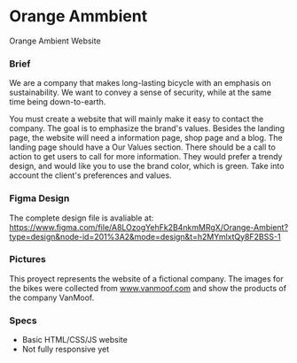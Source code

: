 # Orange Ammbient
Orange Ambient Website

### Brief
We are a company that makes long-lasting bicycle with an emphasis on sustainability.
We want to convey a sense of security, while at the
same time being down-to-earth.

You must create a website that will mainly make it easy to contact the company.
The goal is to emphasize the brand's values. Besides the landing page, the 
website will need a information page, shop page and a blog. The landing page 
should have a Our Values section. There should be a call to action to get users
to call for more information. They would prefer a trendy design, and would like 
you to use the brand color, which is green. Take into account the client's
preferences and values.

### Figma Design
The complete design file is avaliable  at:
https://www.figma.com/file/A8LOzogYehFk2B4nkmMRgX/Orange-Ambient?type=design&node-id=201%3A2&mode=design&t=h2MYmlxtQy8F2BSS-1

### Pictures
This proyect represents the website of a fictional company.
The images for the bikes were collected from www.vanmoof.com
and show the products of the company VanMoof.

### Specs
- Basic HTML/CSS/JS website
- Not fully responsive yet
